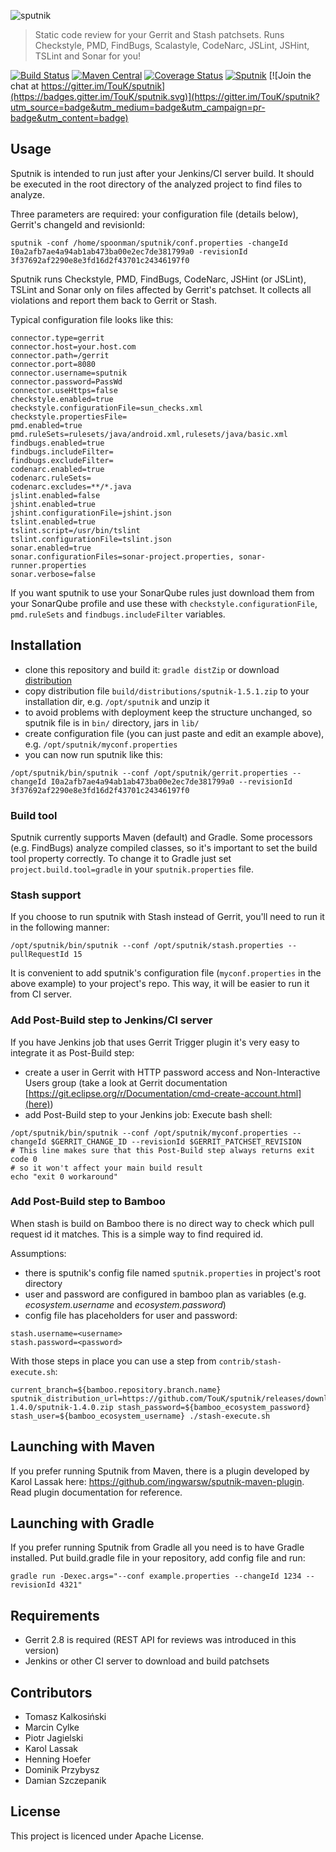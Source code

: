 ![sputnik](http://touk.github.io/sputnik/images/sputnik.png)

> Static code review for your Gerrit and Stash patchsets. Runs Checkstyle, PMD, FindBugs, Scalastyle, CodeNarc, JSLint, JSHint, TSLint and Sonar for you!

[![Build Status](https://img.shields.io/travis/TouK/sputnik/master.svg?style=flat-square)](https://travis-ci.org/TouK/sputnik)
[![Maven Central](https://maven-badges.herokuapp.com/maven-central/pl.touk/sputnik/badge.svg?style=flat-square)](https://maven-badges.herokuapp.com/maven-central/pl.touk/sputnik)
[![Coverage Status](https://img.shields.io/codecov/c/github/TouK/sputnik/master.svg?style=flat-square)](https://codecov.io/github/TouK/sputnik)
[![Sputnik](https://sputnik.touk.pl/conf/badge)](https://sputnik.touk.pl/app#/builds/TouK/sputnik)
[![Join the chat at https://gitter.im/TouK/sputnik](https://badges.gitter.im/TouK/sputnik.svg)](https://gitter.im/TouK/sputnik?utm_source=badge&utm_medium=badge&utm_campaign=pr-badge&utm_content=badge)

## Usage

Sputnik is intended to run just after your Jenkins/CI server build. It should be executed in the root directory of the analyzed project to find files to analyze.

Three parameters are required: your configuration file (details below), Gerrit's changeId and revisionId:

```
sputnik -conf /home/spoonman/sputnik/conf.properties -changeId I0a2afb7ae4a94ab1ab473ba00e2ec7de381799a0 -revisionId 3f37692af2290e8e3fd16d2f43701c24346197f0
```

Sputnik runs Checkstyle, PMD, FindBugs, CodeNarc, JSHint (or JSLint), TSLint and Sonar only on files affected by Gerrit's patchset. It collects all violations and report them back to Gerrit or Stash.

Typical configuration file looks like this:

```properties
connector.type=gerrit
connector.host=your.host.com
connector.path=/gerrit
connector.port=8080
connector.username=sputnik
connector.password=PassWd
connector.useHttps=false
checkstyle.enabled=true
checkstyle.configurationFile=sun_checks.xml
checkstyle.propertiesFile=
pmd.enabled=true
pmd.ruleSets=rulesets/java/android.xml,rulesets/java/basic.xml
findbugs.enabled=true
findbugs.includeFilter=
findbugs.excludeFilter=
codenarc.enabled=true
codenarc.ruleSets=
codenarc.excludes=**/*.java
jslint.enabled=false
jshint.enabled=true
jshint.configurationFile=jshint.json
tslint.enabled=true
tslint.script=/usr/bin/tslint
tslint.configurationFile=tslint.json
sonar.enabled=true
sonar.configurationFiles=sonar-project.properties, sonar-runner.properties
sonar.verbose=false
```

If you want sputnik to use your SonarQube rules just download them from your SonarQube profile and use these with `checkstyle.configurationFile`, `pmd.ruleSets` and `findbugs.includeFilter` variables.

## Installation

- clone this repository and build it: `gradle distZip` or download [distribution](https://github.com/TouK/sputnik/releases/download/sputnik-1.5.1/sputnik-1.5.1.zip)
- copy distribution file `build/distributions/sputnik-1.5.1.zip` to your installation dir, e.g. `/opt/sputnik` and unzip it
- to avoid problems with deployment keep the structure unchanged, so sputnik file is in `bin/` directory, jars in `lib/`
- create configuration file (you can just paste and edit an example above), e.g. `/opt/sputnik/myconf.properties`
- you can now run sputnik like this:
```
/opt/sputnik/bin/sputnik --conf /opt/sputnik/gerrit.properties --changeId I0a2afb7ae4a94ab1ab473ba00e2ec7de381799a0 --revisionId 3f37692af2290e8e3fd16d2f43701c24346197f0
```

### Build tool

Sputnik currently supports Maven (default) and Gradle. Some processors (e.g. FindBugs) analyze compiled classes, so it's important to set
the build tool property correctly. To change it to Gradle just set `project.build.tool=gradle` in your `sputnik.properties` file.

### Stash support

If you choose to run sputnik with Stash instead of Gerrit, you'll need to run it in the following manner:

```
/opt/sputnik/bin/sputnik --conf /opt/sputnik/stash.properties --pullRequestId 15
```

It is convenient to add sputnik's configuration file (`myconf.properties` in the above example) to your
project's repo. This way, it will be easier to run it from CI server.

### Add Post-Build step to Jenkins/CI server

If you have Jenkins job that uses Gerrit Trigger plugin it's very easy to integrate it as Post-Build step:

- create a user in Gerrit with HTTP password access and Non-Interactive Users group (take a look at Gerrit documentation [https://git.eclipse.org/r/Documentation/cmd-create-account.html](here))
- add Post-Build step to your Jenkins job: Execute bash shell:
```
/opt/sputnik/bin/sputnik --conf /opt/sputnik/myconf.properties --changeId $GERRIT_CHANGE_ID --revisionId $GERRIT_PATCHSET_REVISION
# This line makes sure that this Post-Build step always returns exit code 0
# so it won't affect your main build result
echo "exit 0 workaround"
```

### Add Post-Build step to Bamboo

When stash is build on Bamboo there is no direct way to check which pull
request id it matches. This is a simple way to find required id. 

Assumptions:
- there is sputnik's config file named `sputnik.properties` in project's root directory
- user and password are configured in bamboo plan as variables (e.g. 
  _ecosystem.username_ and _ecosystem.password_)
- config file has placeholders for user and password:
```properties
stash.username=<username>
stash.password=<password>
```

With those steps in place you can use a step from
`contrib/stash-execute.sh`: 

```
current_branch=${bamboo.repository.branch.name} sputnik_distribution_url=https://github.com/TouK/sputnik/releases/download/sputnik-1.4.0/sputnik-1.4.0.zip stash_password=${bamboo_ecosystem_password} stash_user=${bamboo_ecosystem_username} ./stash-execute.sh
```

## Launching with Maven

If you prefer running Sputnik from Maven, there is a plugin developed by Karol Lassak here: https://github.com/ingwarsw/sputnik-maven-plugin. Read plugin documentation for reference.

## Launching with Gradle

If you prefer running Sputnik from Gradle all you need is to have Gradle installed.
Put build.gradle file in your repository, add config file and run:
```
gradle run -Dexec.args="--conf example.properties --changeId 1234 --revisionId 4321" 
```

## Requirements

- Gerrit 2.8 is required (REST API for reviews was introduced in this version)
- Jenkins or other CI server to download and build patchsets

## Contributors

- Tomasz Kalkosiński
- Marcin Cylke
- Piotr Jagielski
- Karol Lassak
- Henning Hoefer
- Dominik Przybysz
- Damian Szczepanik

## License

This project is licenced under Apache License.

